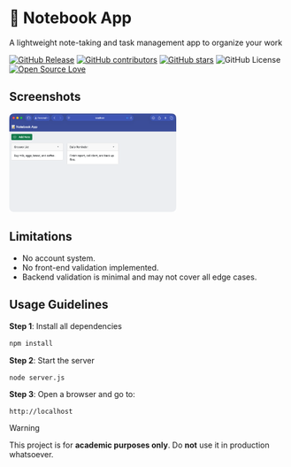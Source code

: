 # 📝 Notebook App

A lightweight note-taking and task management app to organize your work

[![GitHub Release](https://img.shields.io/github/release/umf-iti-200/notebook-app.svg)](https://github.com/umf-iti-200/notebook-app/releases/latest)
[![GitHub contributors](https://img.shields.io/github/contributors/umf-iti-200/notebook-app.svg)](https://github.com/umf-iti-200/notebook-app/graphs/contributors)
[![GitHub stars](https://img.shields.io/github/stars/umf-iti-200/notebook-app.svg)](https://github.com/umf-iti-200/notebook-app)
![GitHub License](https://img.shields.io/github/license/umf-iti-200/notebook-app)
[![Open Source Love](https://badges.frapsoft.com/os/v1/open-source.svg?v=103)](https://github.com/ellerbrock/open-source-badges/)

## Screenshots

<img src="https://raw.githubusercontent.com/umf-iti-200/notebook-app/main/public/images/screenshot.png" width="60%">

## Limitations

 - No account system.
 - No front-end validation implemented.
 - Backend validation is minimal and may not cover all edge cases.

## Usage Guidelines

**Step 1**: Install all dependencies

```bash
npm install
```

**Step 2**: Start the server

```bash
node server.js
```

**Step 3**: Open a browser and go to:

```url
http://localhost
```

> [!WARNING]
> This project is for **academic purposes only**. Do **not** use it in production whatsoever.
